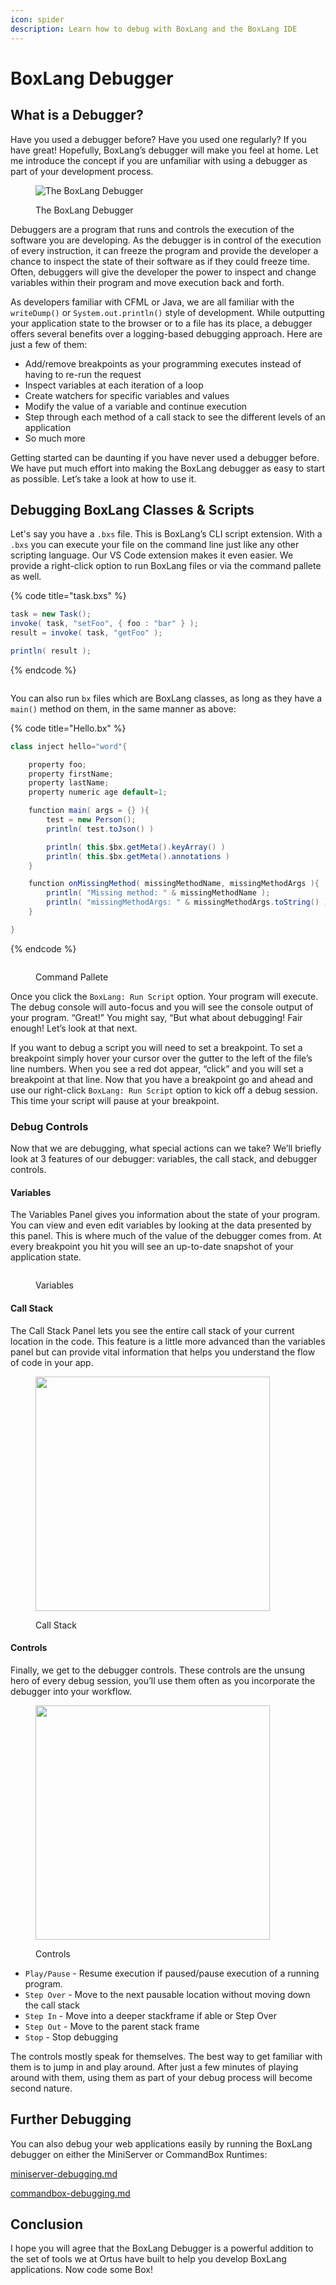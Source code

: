 ```yaml
---
icon: spider
description: Learn how to debug with BoxLang and the BoxLang IDE
---
```


# BoxLang Debugger

## What is a Debugger?

Have you used a debugger before? Have you used one regularly? If you have great! Hopefully, BoxLang’s debugger will make you feel at home. Let me introduce the concept if you are unfamiliar with using a debugger as part of your development process.

<figure><img src="../../../.gitbook/assets/image (32).png" alt="The BoxLang Debugger"><figcaption><p>The BoxLang Debugger</p></figcaption></figure>

Debuggers are a program that runs and controls the execution of the software you are developing. As the debugger is in control of the execution of every instruction, it can freeze the program and provide the developer a chance to inspect the state of their software as if they could freeze time. Often, debuggers will give the developer the power to inspect and change variables within their program and move execution back and forth.

As developers familiar with CFML or Java, we are all familiar with the `writeDump()` or `System.out.println()` style of development. While outputting your application state to the browser or to a file has its place, a debugger offers several benefits over a logging-based debugging approach. Here are just a few of them:

* Add/remove breakpoints as your programming executes instead of having to re-run the request
* Inspect variables at each iteration of a loop
* Create watchers for specific variables and values
* Modify the value of a variable and continue execution
* Step through each method of a call stack to see the different levels of an application
* So much more

Getting started can be daunting if you have never used a debugger before. We have put much effort into making the BoxLang debugger as easy to start as possible. Let’s take a look at how to use it.

## Debugging BoxLang Classes & Scripts

Let's say you have a `.bxs` file. This is BoxLang’s CLI script extension. With a `.bxs` you can execute your file on the command line just like any other scripting language. Our VS Code extension makes it even easier. We provide a right-click option to run BoxLang files or via the command pallete as well.

{% code title="task.bxs" %}
```java
task = new Task();
invoke( task, "setFoo", { foo : "bar" } );
result = invoke( task, "getFoo" );

println( result );
```
{% endcode %}

<figure><img src="../../../.gitbook/assets/image (23).png" alt=""><figcaption></figcaption></figure>

You can also run `bx` files which are BoxLang classes, as long as they have a `main()` method on them, in the same manner as above:

{% code title="Hello.bx" %}
```java
class inject hello="word"{

	property foo;
	property firstName;
	property lastName;
	property numeric age default=1;

	function main( args = {} ){
		test = new Person();
		println( test.toJson() )

		println( this.$bx.getMeta().keyArray() )
		println( this.$bx.getMeta().annotations )
	}

	function onMissingMethod( missingMethodName, missingMethodArgs ){
		println( "Missing method: " & missingMethodName );
		println( "missingMethodArgs: " & missingMethodArgs.toString() );
	}

}

```
{% endcode %}

<figure><img src="../../../.gitbook/assets/image (33).png" alt=""><figcaption><p>Command Pallete</p></figcaption></figure>

Once you click the `BoxLang: Run Script` option. Your program will execute. The debug console will auto-focus and you will see the console output of your program. “Great!” You might say, “But what about debugging! Fair enough! Let’s look at that next.

If you want to debug a script you will need to set a breakpoint. To set a breakpoint simply hover your cursor over the gutter to the left of the file’s line numbers. When you see a red dot appear, “click” and you will set a breakpoint at that line. Now that you have a breakpoint go and ahead and use our right-click `BoxLang: Run Script` option to kick off a debug session. This time your script will pause at your breakpoint.

### Debug Controls

Now that we are debugging, what special actions can we take? We’ll briefly look at 3 features of our debugger: variables, the call stack, and debugger controls.

#### Variables

The Variables Panel gives you information about the state of your program. You can view and even edit variables by looking at the data presented by this panel. This is where much of the value of the debugger comes from. At every breakpoint you hit you will see an up-to-date snapshot of your application state.

<figure><img src="../../../.gitbook/assets/image (24).png" alt=""><figcaption><p>Variables</p></figcaption></figure>

#### Call Stack

The Call Stack Panel lets you see the entire call stack of your current location in the code. This feature is a little more advanced than the variables panel but can provide vital information that helps you understand the flow of code in your app.

<figure><img src="../../../.gitbook/assets/image (25).png" alt="" width="375"><figcaption><p>Call Stack</p></figcaption></figure>

#### Controls

Finally, we get to the debugger controls. These controls are the unsung hero of every debug session, you’ll use them often as you incorporate the debugger into your workflow.

<figure><img src="../../../.gitbook/assets/image (26).png" alt="" width="375"><figcaption><p>Controls</p></figcaption></figure>

* `Play/Pause` - Resume execution if paused/pause execution of a running program.
* `Step Over` - Move to the next pausable location without moving down the call stack
* `Step In` - Move into a deeper stackframe if able or Step Over
* `Step Out` - Move to the parent stack frame
* `Stop` - Stop debugging

The controls mostly speak for themselves. The best way to get familiar with them is to jump in and play around. After just a few minutes of playing around with them, using them as part of your debug process will become second nature.

## Further Debugging

You can also debug your web applications easily by running the BoxLang debugger on either the MiniServer or CommandBox Runtimes:

[miniserver-debugging.md](miniserver-debugging.md "mention")

[commandbox-debugging.md](commandbox-debugging.md "mention")

## Conclusion

I hope you will agree that the BoxLang Debugger is a powerful addition to the set of tools we at Ortus have built to help you develop BoxLang applications.  Now code some Box!
